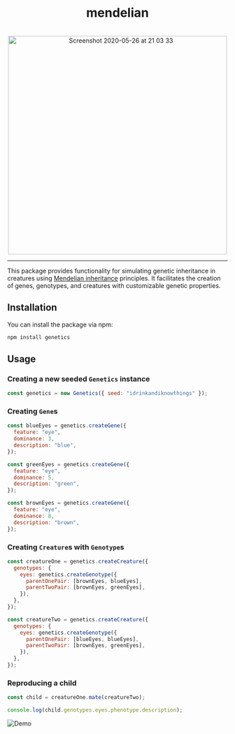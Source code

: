 <div align="center">
  <h1>mendelian</h1>

  <br />

  <img width="500" alt="Screenshot 2020-05-26 at 21 03 33" src="https://github.com/tabone/illudir/assets/5364897/09f3596c-cbe0-492c-b355-713f826a4563">

  <hr />
</div>

This package provides functionality for simulating genetic inheritance in creatures using [Mendelian inheritance](https://en.wikipedia.org/wiki/Mendelian_inheritance) principles. It facilitates the creation of genes, genotypes, and creatures with customizable genetic properties.

## Installation

You can install the package via npm:

```bash
npm install genetics
```

## Usage

### Creating a new seeded `Genetics` instance

```javascript
const genetics = new Genetics({ seed: "idrinkandiknowthings" });
```

### Creating `Gene`s

```javascript
const blueEyes = genetics.createGene({
  feature: "eye",
  dominance: 3,
  description: "blue",
});

const greenEyes = genetics.createGene({
  feature: "eye",
  dominance: 5,
  description: "green",
});

const brownEyes = genetics.createGene({
  feature: "eye",
  dominance: 8,
  description: "brown",
});
```

### Creating `Creature`s with `Genotype`s

```javascript
const creatureOne = genetics.createCreature({
  genotypes: {
    eyes: genetics.createGenotype({
      parentOnePair: [brownEyes, blueEyes],
      parentTwoPair: [brownEyes, greenEyes],
    }),
  },
});

const creatureTwo = genetics.createCreature({
  genotypes: {
    eyes: genetics.createGenotype({
      parentOnePair: [blueEyes, blueEyes],
      parentTwoPair: [brownEyes, greenEyes],
    }),
  },
});
```

### Reproducing a child

```javascript
const child = creatureOne.mate(creatureTwo);

console.log(child.genotypes.eyes.phenotype.description);
```

![Demo](https://github.com/tabone/illudir/assets/5364897/856bfce4-53d0-42f7-939a-e13ea1328489)
